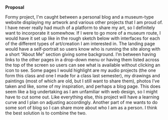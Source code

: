 **Proposal**

Formy project, I'm caught between a personal blog and a museum-type website displaying my artwork and various other projects that I am proud of. I have never really had much of a platform to share my art, so I definitely want to incorporate it somewhow. If I were to go more of a museum route, I would have it set up like in the rough sketch below with interfaces for each of the different types of art/creation I am interested in. The landing page would have a self-portrait so users know who is running the site along with a short “About Me” section giving some background. I’m between having links to the other pages in a drop-down menu or having them listed across the top of the screen so users can see what is available without clicking an icon to see. Some pages I would highlight are my audio projects (the one form this class and one I made for a class last semester), my drawings and paintings (most of which are old, but I still want to share them), photos I’ve taken and like, some of my inspiration, and perhaps a blog page. This does seem like a big undertaking as I am unfamiliar with web design, so I might have to cut some out. Like everything else, this project will have a learning curve and I plan on adjusting accordingly. Another part of me wants to do some sort of blog so I can share more about who I am as a person. I think the best solution is to combine the two. 


